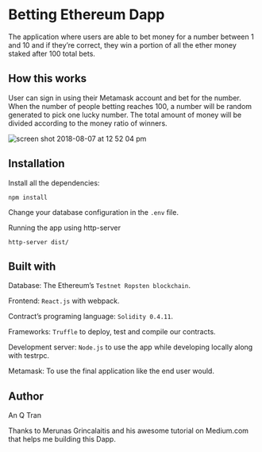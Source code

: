 # Betting Ethereum Dapp
The application where users are able to bet money for a number between 1 and 10 and if they’re correct, they win a portion of all the ether money staked after 100 total bets.

## How this works
User can sign in using their Metamask account and bet for the number. When the number of people betting reaches 100, a number will be random generated to pick one lucky number. The total amount of money will be divided according to the money ratio of winners.


![screen shot 2018-08-07 at 12 52 04 pm](https://user-images.githubusercontent.com/35791349/44934245-31cc9680-ad3a-11e8-9ce4-585ef41a162d.png)


## Installation
Install  all the dependencies:
```
npm install
```
Change your database configuration in the `.env` file.

Running the app using http-server
```
http-server dist/
```
 

## Built with
Database: The Ethereum’s ``Testnet Ropsten blockchain``.

Frontend: ``React.js`` with webpack.

Contract’s programing language: ``Solidity 0.4.11``.

Frameworks: ``Truffle`` to deploy, test and compile our contracts.

Development server: ``Node.js`` to use the app while developing locally along with testrpc.

Metamask: To use the final application like the end user would.

## Author

An Q Tran



Thanks to Merunas Grincalaitis and his awesome tutorial on Medium.com that helps me building this Dapp.
